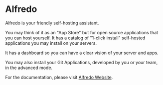 # Alfredo

Alfredo is your friendly self-hosting assistant.

You may think of it as an "App Store" but for open source applications that you can host yourself.
It has a catalog of "1-click install" self-hosted applications you may install on your servers.

It has a dashboard so you can have a clear vision of your server and apps.

You may also install your Git Applications, developed by you or your team, in the advanced mode.

For the documentation, please visit [Alfredo Website]([./docs/index.md](https://getalfredo.com/)).
